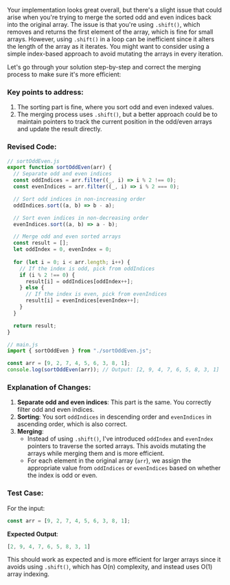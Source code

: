 Your implementation looks great overall, but there's a slight issue that could arise when you're trying to merge the sorted odd and even indices back into the original array. The issue is that you're using `.shift()`, which removes and returns the first element of the array, which is fine for small arrays. However, using `.shift()` in a loop can be inefficient since it alters the length of the array as it iterates. You might want to consider using a simple index-based approach to avoid mutating the arrays in every iteration.

Let's go through your solution step-by-step and correct the merging process to make sure it's more efficient:

### **Key points to address:**
1. The sorting part is fine, where you sort odd and even indexed values.
2. The merging process uses `.shift()`, but a better approach could be to maintain pointers to track the current position in the odd/even arrays and update the result directly.

### **Revised Code**:

```javascript
// sortOddEven.js
export function sortOddEven(arr) {
  // Separate odd and even indices
  const oddIndices = arr.filter((_, i) => i % 2 !== 0);
  const evenIndices = arr.filter((_, i) => i % 2 === 0);

  // Sort odd indices in non-increasing order
  oddIndices.sort((a, b) => b - a);

  // Sort even indices in non-decreasing order
  evenIndices.sort((a, b) => a - b);

  // Merge odd and even sorted arrays
  const result = [];
  let oddIndex = 0, evenIndex = 0;
  
  for (let i = 0; i < arr.length; i++) {
    // If the index is odd, pick from oddIndices
    if (i % 2 !== 0) {
      result[i] = oddIndices[oddIndex++];
    } else {
      // If the index is even, pick from evenIndices
      result[i] = evenIndices[evenIndex++];
    }
  }

  return result;
}

// main.js
import { sortOddEven } from "./sortOddEven.js";

const arr = [9, 2, 7, 4, 5, 6, 3, 8, 1];
console.log(sortOddEven(arr)); // Output: [2, 9, 4, 7, 6, 5, 8, 3, 1]
```

### **Explanation of Changes**:
1. **Separate odd and even indices**: This part is the same. You correctly filter odd and even indices.
2. **Sorting**: You sort `oddIndices` in descending order and `evenIndices` in ascending order, which is also correct.
3. **Merging**:
   - Instead of using `.shift()`, I've introduced `oddIndex` and `evenIndex` pointers to traverse the sorted arrays. This avoids mutating the arrays while merging them and is more efficient.
   - For each element in the original array (`arr`), we assign the appropriate value from `oddIndices` or `evenIndices` based on whether the index is odd or even.

### **Test Case**:

For the input:

```javascript
const arr = [9, 2, 7, 4, 5, 6, 3, 8, 1];
```

**Expected Output**:

```javascript
[2, 9, 4, 7, 6, 5, 8, 3, 1]
```

This should work as expected and is more efficient for larger arrays since it avoids using `.shift()`, which has O(n) complexity, and instead uses O(1) array indexing.